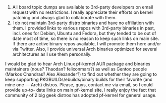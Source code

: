   1. All board topic dumps are available to 3rd-party developers on email request with no restrictions. I really appreciate their efforts on kernel patching and always glad to collaborate with them.
  2. I do not maintain 3rd-party distro binaries and have no affiliation with them. I provided links to various repos with 3rd-party binaries in past, incl. ones for Debian, Ubuntu and Fedora, but they tended to be out of date most of time, so there is no reason to keep such links on main site. If there are active binary repos available, I will promote them here and/or via Twitter. Also, I provide universal Arch binaries optimized for several architectures as I use them personally.

I would be glad to hear Arch Linux pf-kernel AUR package and binaries
maintainers (nous? Thaodan? felixonmars?) as well as Gentoo people (Markos
Chandras? Alex Alexander?) to find out whether they are going to keep
supporting PKGBUILDs/ebuilds/binary builds for their favorite (and mine one —
Arch) distros. Please, guys, contact me via email, so I could provide up-to-
date links on main pf-kernel site. I really enjoy the fact that community of 2
big geek distros has adopted pf-kernel for general usage.

